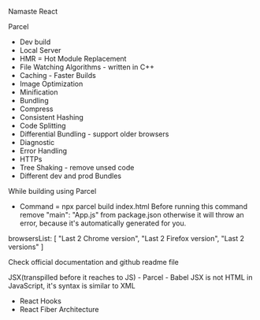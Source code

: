 Namaste React 

Parcel
- Dev build
- Local Server
- HMR = Hot Module Replacement
- File Watching Algorithms - written in C++
- Caching - Faster Builds
- Image Optimization
- Minification
- Bundling
- Compress
- Consistent Hashing
- Code Splitting
- Differential Bundling - support older browsers
- Diagnostic
- Error Handling
- HTTPs
- Tree Shaking - remove unsed code
- Different dev and prod Bundles

While building using Parcel
- Command = npx parcel build index.html
  Before running this command remove "main": "App.js" from package.json otherwise it will throw an error, because it's automatically generated for you.

browsersList: [
    "Last 2 Chrome version",
    "Last 2 Firefox version",
    "Last 2 versions"
]

Check official documentation and github readme file

JSX(transpilled before it reaches to JS) - Parcel - Babel
JSX is not HTML in JavaScript, it's syntax is similar to XML

- React Hooks
- React Fiber Architecture